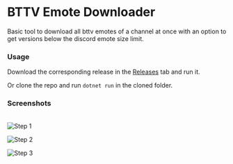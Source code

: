 # BTTV Emote Downloader
Basic tool to download all bttv emotes of a channel at once with an option to get versions below the discord emote size limit. 
### Usage
Download the corresponding release in the [Releases](https://github.com/M3IY0U/BTTVEmoteDownloader/releases) tab and run it.

Or clone the repo and run 
`dotnet run` in the cloned folder.

### Screenshots
\
![Step 1](https://i.imgur.com/Tm91Itv.png)

![Step 2](https://i.imgur.com/9CbjsHz.png)

![Step 3](https://i.imgur.com/QF5UQ3a.png)